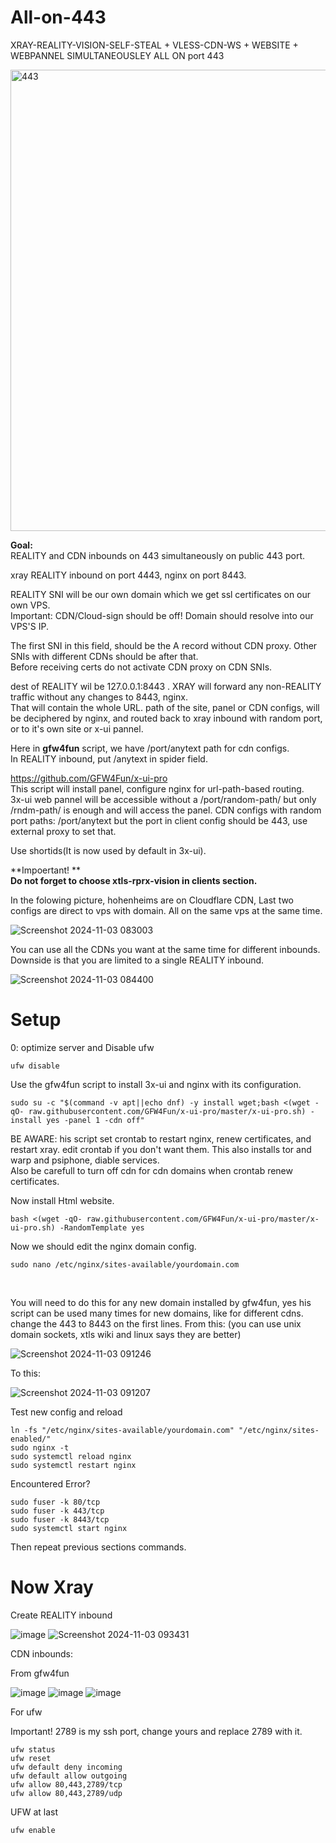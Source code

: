 # All-on-443
XRAY-REALITY-VISION-SELF-STEAL + VLESS-CDN-WS + WEBSITE + WEBPANNEL SIMULTANEOUSLEY  ALL ON port 443


<img width="738" alt="443" src="https://github.com/user-attachments/assets/294fbd7e-a445-4969-83c8-6821795fb88e">
<br />



**Goal:**<br /> 
REALITY and CDN inbounds on 443 simultaneously on public 443 port.

xray REALITY inbound on port 4443, nginx on port 8443.


REALITY SNI will be our own domain which we get ssl certificates on our own VPS.<br />Important: CDN/Cloud-sign should be off! Domain should resolve into our VPS'S IP.


The first SNI in this field, should be the A record without CDN proxy. Other SNIs with different CDNs should be after that.<br />
Before receiving certs do not activate CDN proxy on CDN SNIs.


dest of REALITY wil be 127.0.0.1:8443 . XRAY will forward any non-REALITY traffic without any changes to 8443, nginx.<br />
That will contain the whole URL. path of the site, panel or CDN configs, will be deciphered by nginx, and routed back to xray inbound with random port, or to it's own site or x-ui pannel.


Here in **gfw4fun** script, we have /port/anytext path for cdn configs.<br />
In REALITY inbound, put /anytext in spider field.<br />


https://github.com/GFW4Fun/x-ui-pro<br />
This script will install panel, configure nginx for url-path-based routing.<br />
3x-ui web pannel will be accessible without a /port/random-path/ but only /rndm-path/ is enough and will access the panel. CDN configs with random port paths: /port/anytext but the port in client config should be 443, use external proxy to set that.<br />



Use shortids(It is now used by default in 3x-ui).<br />

**Impoertant!
**<br />**Do not forget to choose xtls-rprx-vision in clients section.**<br />


In the folowing picture, hohenheims are on Cloudflare CDN, Last two configs are direct to vps with domain. All on the same vps at the same time.


![Screenshot 2024-11-03 083003](https://github.com/user-attachments/assets/820e9639-91df-4626-b780-7cddc20d658e)


You can use all the CDNs you want at the same time for different inbounds.<br />
Downside is that you are limited to a single REALITY inbound.<br />


![Screenshot 2024-11-03 084400](https://github.com/user-attachments/assets/4b8cde2e-7276-4778-bca4-c6ada979c2eb)


# Setup

0: optimize server and Disable ufw
```
ufw disable
```



Use the gfw4fun script to install 3x-ui and nginx with its configuration.
```
sudo su -c "$(command -v apt||echo dnf) -y install wget;bash <(wget -qO- raw.githubusercontent.com/GFW4Fun/x-ui-pro/master/x-ui-pro.sh) -install yes -panel 1 -cdn off"
```
BE AWARE: his script set crontab to restart nginx, renew certificates, and restart xray. edit crontab if you don't want them.
This also installs tor and warp and psiphone, diable services.<br />
Also be carefull to turn off cdn for cdn domains when crontab renew certificates.


Now install Html website.
```
bash <(wget -qO- raw.githubusercontent.com/GFW4Fun/x-ui-pro/master/x-ui-pro.sh) -RandomTemplate yes
```


Now we should edit the nginx domain config.
```
sudo nano /etc/nginx/sites-available/yourdomain.com
```
<br />

You will need to do this for any new domain installed by gfw4fun, yes his script can be used many times for new domains, like for different cdns.<br />
change the 443 to 8443 on the first lines. From this:
(you can use unix domain sockets, xtls wiki and linux says they are better)

![Screenshot 2024-11-03 091246](https://github.com/user-attachments/assets/292dc711-22a8-470f-8012-6aa05c1c55a9)


To this:


![Screenshot 2024-11-03 091207](https://github.com/user-attachments/assets/e395e357-5959-4c1d-b7ce-1c21de24cbc4)


Test new config and reload
```
ln -fs "/etc/nginx/sites-available/yourdomain.com" "/etc/nginx/sites-enabled/"
sudo nginx -t
sudo systemctl reload nginx
sudo systemctl restart nginx
```


Encountered Error?
```
sudo fuser -k 80/tcp
sudo fuser -k 443/tcp
sudo fuser -k 8443/tcp
sudo systemctl start nginx
```
Then repeat previous sections commands.

# Now Xray 

Create REALITY inbound


![image](https://github.com/user-attachments/assets/d987f9fb-d11b-4c56-a61f-230b74432b5c)
![Screenshot 2024-11-03 093431](https://github.com/user-attachments/assets/713697e2-153e-4a34-a511-3bb76b476de2)


CDN inbounds:<br />


From gfw4fun<br />


![image](https://github.com/user-attachments/assets/4db3a6c3-62a1-4abe-bda6-171cf0ad2bc7)
![image](https://github.com/user-attachments/assets/e9ab2e33-71b1-45f0-9b77-0469cd69d81f)
![image](https://github.com/user-attachments/assets/7f914763-564d-464f-a10d-c7bdde12e5cb)




For ufw

Important! 2789 is my ssh port, change yours and replace 2789 with it.
```
ufw status
ufw reset
ufw default deny incoming
ufw default allow outgoing
ufw allow 80,443,2789/tcp
ufw allow 80,443,2789/udp
```

UFW at last
```
ufw enable
```


